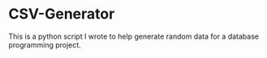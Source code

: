 # CSV-Generator
This is a python script I wrote to help generate random data for a database programming project.
